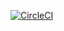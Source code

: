 [![CircleCI](https://circleci.com/gh/kgmyshin/newproject-android.svg?style=svg)](https://circleci.com/gh/kgmyshin/newproject-android)

